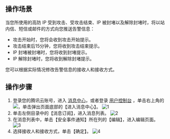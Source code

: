 ## 操作场景
当您所使用的高防 IP 受到攻击、受攻击结束、IP 被封堵以及解除封堵时，将以站内信、短信或邮件的方式向您推送告警信息：
- 攻击开始时，您将会收到攻击开始提示。
- 攻击结束后15分钟，您将收到攻击结束提示。
- IP 封堵被封堵时，您将收到封堵提示。
- IP 解除封堵时，您将收到解除封堵提示。

您可以根据实际情况修改告警信息的接收人和接收方式。

## 操作步骤
1. 登录您的腾讯云账号，进入 [消息中心](https://console.cloud.tencent.com/message/detail/45743360)，或者登录  [用户控制台](https://console.cloud.tencent.com/dayu/shield) ，单击右上角的<img src="https://main.qcloudimg.com/raw/00487734872fb32f9f58685345cd82ff.png"  style="margin:0;">，单击弹出页面底部的【进入消息中心】。
 ![1](https://main.qcloudimg.com/raw/3a232e974cd9dcf3b115682df5dabef6.png)
2. 单击左侧目录中的【消息订阅】，进入消息列表。
 ![2](https://main.qcloudimg.com/raw/1be871b7d51c56b7259c95553a43dadb.png)
3. 在消息列表中，单击【安全事件通知】所在列的【编辑】，进入编辑页面。
 ![3](https://main.qcloudimg.com/raw/e46cac4acc1c8804a51ae4a3fd5098ce.png)
4. 选择接收人和接收方式，单击【确定】。
 ![4](https://main.qcloudimg.com/raw/b53c10d662ca7cdc0c1ebe320c67dd5a.png)
